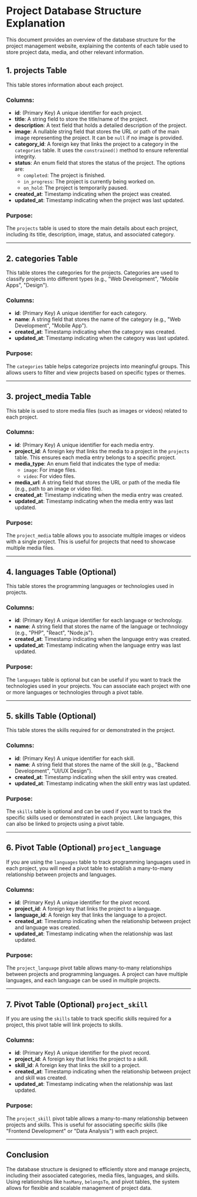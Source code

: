 # Project Database Structure Explanation

This document provides an overview of the database structure for the project management website, explaining the contents of each table used to store project data, media, and other relevant information.

## 1. **projects Table**

This table stores information about each project.

### Columns:

-   **id**: (Primary Key) A unique identifier for each project.
-   **title**: A string field to store the title/name of the project.
-   **description**: A text field that holds a detailed description of the project.
-   **image**: A nullable string field that stores the URL or path of the main image representing the project. It can be `null` if no image is provided.
-   **category_id**: A foreign key that links the project to a category in the `categories` table. It uses the `constrained()` method to ensure referential integrity.
-   **status**: An enum field that stores the status of the project. The options are:
    -   `completed`: The project is finished.
    -   `in_progress`: The project is currently being worked on.
    -   `on_hold`: The project is temporarily paused.
-   **created_at**: Timestamp indicating when the project was created.
-   **updated_at**: Timestamp indicating when the project was last updated.

### Purpose:

The `projects` table is used to store the main details about each project, including its title, description, image, status, and associated category.

---

## 2. **categories Table**

This table stores the categories for the projects. Categories are used to classify projects into different types (e.g., "Web Development", "Mobile Apps", "Design").

### Columns:

-   **id**: (Primary Key) A unique identifier for each category.
-   **name**: A string field that stores the name of the category (e.g., "Web Development", "Mobile App").
-   **created_at**: Timestamp indicating when the category was created.
-   **updated_at**: Timestamp indicating when the category was last updated.

### Purpose:

The `categories` table helps categorize projects into meaningful groups. This allows users to filter and view projects based on specific types or themes.

---

## 3. **project_media Table**

This table is used to store media files (such as images or videos) related to each project.

### Columns:

-   **id**: (Primary Key) A unique identifier for each media entry.
-   **project_id**: A foreign key that links the media to a project in the `projects` table. This ensures each media entry belongs to a specific project.
-   **media_type**: An enum field that indicates the type of media:
    -   `image`: For image files.
    -   `video`: For video files.
-   **media_url**: A string field that stores the URL or path of the media file (e.g., path to an image or video file).
-   **created_at**: Timestamp indicating when the media entry was created.
-   **updated_at**: Timestamp indicating when the media entry was last updated.

### Purpose:

The `project_media` table allows you to associate multiple images or videos with a single project. This is useful for projects that need to showcase multiple media files.

---

## 4. **languages Table (Optional)**

This table stores the programming languages or technologies used in projects.

### Columns:

-   **id**: (Primary Key) A unique identifier for each language or technology.
-   **name**: A string field that stores the name of the language or technology (e.g., "PHP", "React", "Node.js").
-   **created_at**: Timestamp indicating when the language entry was created.
-   **updated_at**: Timestamp indicating when the language entry was last updated.

### Purpose:

The `languages` table is optional but can be useful if you want to track the technologies used in your projects. You can associate each project with one or more languages or technologies through a pivot table.

---

## 5. **skills Table (Optional)**

This table stores the skills required for or demonstrated in the project.

### Columns:

-   **id**: (Primary Key) A unique identifier for each skill.
-   **name**: A string field that stores the name of the skill (e.g., "Backend Development", "UI/UX Design").
-   **created_at**: Timestamp indicating when the skill entry was created.
-   **updated_at**: Timestamp indicating when the skill entry was last updated.

### Purpose:

The `skills` table is optional and can be used if you want to track the specific skills used or demonstrated in each project. Like languages, this can also be linked to projects using a pivot table.

---

## 6. **Pivot Table (Optional) `project_language`**

If you are using the `languages` table to track programming languages used in each project, you will need a pivot table to establish a many-to-many relationship between projects and languages.

### Columns:

-   **id**: (Primary Key) A unique identifier for the pivot record.
-   **project_id**: A foreign key that links the project to a language.
-   **language_id**: A foreign key that links the language to a project.
-   **created_at**: Timestamp indicating when the relationship between project and language was created.
-   **updated_at**: Timestamp indicating when the relationship was last updated.

### Purpose:

The `project_language` pivot table allows many-to-many relationships between projects and programming languages. A project can have multiple languages, and each language can be used in multiple projects.

---

## 7. **Pivot Table (Optional) `project_skill`**

If you are using the `skills` table to track specific skills required for a project, this pivot table will link projects to skills.

### Columns:

-   **id**: (Primary Key) A unique identifier for the pivot record.
-   **project_id**: A foreign key that links the project to a skill.
-   **skill_id**: A foreign key that links the skill to a project.
-   **created_at**: Timestamp indicating when the relationship between project and skill was created.
-   **updated_at**: Timestamp indicating when the relationship was last updated.

### Purpose:

The `project_skill` pivot table allows a many-to-many relationship between projects and skills. This is useful for associating specific skills (like "Frontend Development" or "Data Analysis") with each project.

---

## Conclusion

The database structure is designed to efficiently store and manage projects, including their associated categories, media files, languages, and skills. Using relationships like `hasMany`, `belongsTo`, and pivot tables, the system allows for flexible and scalable management of project data.
